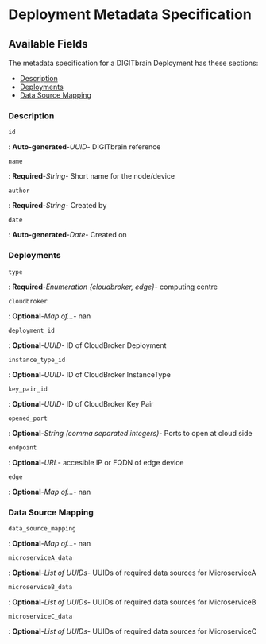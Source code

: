# Deployment Metadata Specification

## Available Fields 

The metadata specification for a DIGITbrain Deployment
has these sections:

- [Description](#description)
- [Deployments](#deployments)
- [Data Source Mapping](#data-source-mapping)


### Description


`id`

:   **Auto-generated**-*UUID*- DIGITbrain reference


`name `

:   **Required**-*String*- Short name for the node/device


`author `

:   **Required**-*String*- Created by


`date`

:   **Auto-generated**-*Date*- Created on



### Deployments


`type`

:   **Required**-*Enumeration {cloudbroker, edge}*- computing centre


`cloudbroker`

:   **Optional**-*Map of…*- nan

`deployment_id`

:   **Optional**-*UUID*- ID of CloudBroker Deployment

`instance_type_id`

:   **Optional**-*UUID*- ID of CloudBroker InstanceType

`key_pair_id`

:   **Optional**-*UUID*- ID of CloudBroker Key Pair

`opened_port`

:   **Optional**-*String (comma separated integers)*- Ports to open at cloud side

`endpoint`

:   **Optional**-*URL*- accesible IP or FQDN of edge device

`edge`

:   **Optional**-*Map of…*- nan


### Data Source Mapping


`data_source_mapping`

:   **Optional**-*Map of…*- nan

`microserviceA_data`

:   **Optional**-*List of UUIDs*- UUIDs of required data sources for MicroserviceA

`microserviceB_data`

:   **Optional**-*List of UUIDs*- UUIDs of required data sources for MicroserviceB

`microserviceC_data`

:   **Optional**-*List of UUIDs*- UUIDs of required data sources for MicroserviceC

